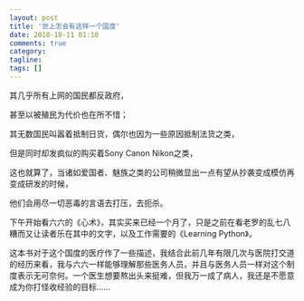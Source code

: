 ```yaml
---
layout: post
title: '世上怎会有这样一个国度'
date: 2010-10-11 01:10
comments: true
category: 
tagline: 
tags: []
---
```

    

其几乎所有上网的国民都反政府，

 

甚至以被殖民为代价也在所不惜；

 

其无数国民叫嚣着抵制日货，偶尔也因为一些原因抵制法货之类，

 

但是同时却发疯似的购买着Sony Canon Nikon之类，

 

这也就算了，当诸如爱国者、魅族之类的公司稍微显出一点有望从抄袭变成模仿再变成研发的时候，

 

他们会用尽一切恶毒的言语去打压，去扼杀。

 

 

下午开始看六六的《心术》，其实买来已经一个月了，只是之前在看老罗的乱七八糟而又让读者乐在其中的文字，以及工作需要的《Learning Python》。

 

这本书对于这个国度的医疗作了一些描述，我结合此前几年有限几次与医院打交道的经历来看，我与六六一样能够理解那些医务人员，并且与医务人员一样对这个制度表示无可奈何。一个医生想要熬出头来挺难，但我万一成了病人，我还是不愿意成为你打怪收经验的目标……
